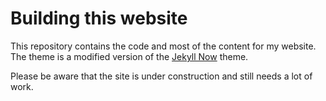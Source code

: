 # Building this website

This repository contains the code and most of the content for my website. The theme is a modified version of the [Jekyll Now](http://www.jekyllnow.com/) theme.

Please be aware that the site is under construction and still needs a lot of work. 
